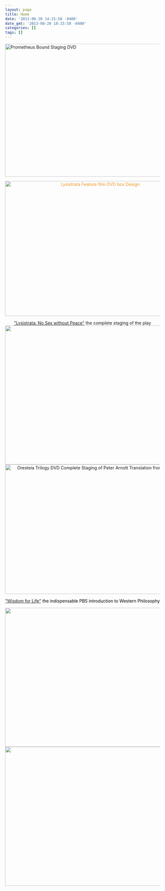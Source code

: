 ```yaml
---
layout: page
title: Home
date: '2013-08-20 14:15:58 -0400'
date_gmt: '2013-08-20 18:15:58 -0400'
categories: []
tags: []
---
```

<p><a href="{{ site.baseurl }}/programs/prometheus-bound/"><img class="alignnone size-large wp-image-320" src="https://macmillancdn.appspot.com/wp-content/uploads/2015/04/Prometheus-Bound-Staging-DVD-1024x732.jpg" alt="Prometheus Bound Staging DVD" width="604" height="432" /></a></p>
<p style="text-align: center;"><a style="color: #ea9629;" title="Feature Film Lysistrata" href="/programs/feature-film-lysistrata/"><img class="aligncenter wp-image-227 size-large" src="https://macmillancdn.appspot.com/wp-content/uploads/2014/01/Lysistrata-Feature-FILM-3D-DVD-PACKAGE-1024x744.jpg" alt="Lysistrata Feature film DVD box Design" width="604" height="439" /></a></p>
<p style="text-align: center;"><a href="{{ site.baseurl }}/programs/lysistrata-staging/">"Lysistrata: No Sex without Peace"</a> the complete staging of the play<a href="{{ site.baseurl }}/programs/lysistrata-staging/"><img class="aligncenter" src="https://www.macmillancdn.appspot.com/images/3DLysistratawithRearSm.jpg" alt="" width="648" height="452" border="0" /></a><a title="The Oresteia" href="/programs/the-oresteia/"><img class="alignnone wp-image-245 size-large" src="https://macmillancdn.appspot.com/wp-content/uploads/2014/04/3D-Oresteia-withRearLarge-1024x714.jpg" alt="Oresteia Trilogy DVD Complete Staging of Peter Arnott Translation from the Greek" width="604" height="421" /></a></p>
<p style="text-align: center;"><a title="WISDOM FOR LIFE" href="/programs/western-philosophy/">"Wisdom for Life"</a><span style="color: #000000;"> the indispensable PBS introduction to Western Philosophy</span></p>
<p><a title="Western Philosophy" href="/programs/western-philosophy/"><img class="aligncenter" src="https://macmillancdn.appspot.com/images/3DWisdomwithRearSm.jpg" alt="" width="648" height="452" border="0" /></a><a href="{{ site.baseurl }}/programs/the-bacchae/"><img class="aligncenter" src="https://macmillancdn.appspot.com/images/3DBacchaewithRearSm.jpg" alt="" width="648" height="452" border="0" /></a></p>
